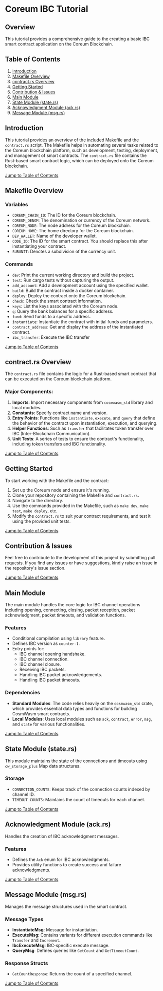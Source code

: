 # Coreum IBC Tutorial

## Overview

This tutorial provides a comprehensive guide to the creating a basic IBC smart contract application on the Coreum Blockchain.

## Table of Contents

1. [Introduction](#introduction)
2. [Makefile Overview](#makefile-overview)
3. [contract.rs Overview](#contractrs-overview)
4. [Getting Started](#getting-started)
5. [Contribution & Issues](#contribution--issues)
6. [Main Module](#main-module)
7. [State Module (state.rs)](#state-module-staters)
8. [Acknowledgment Module (ack.rs)](#acknowledgment-module-ackrs)
9. [Message Module (msg.rs)](#message-module-msgrs)

## Introduction

This tutorial provides an overview of the included Makefile and the `contract.rs` script. The Makefile helps in automating several tasks related to the Coreum blockchain platform, such as development, testing, deployment, and management of smart contracts. The `contract.rs` file contains the Rust-based smart contract logic, which can be deployed onto the Coreum blockchain.

[Jump to Table of Contents](#table-of-contents)

## Makefile Overview

### Variables

- `COREUM_CHAIN_ID`: The ID for the Coreum blockchain.
- `COREUM_DENOM`: The denomination or currency of the Coreum network.
- `COREUM_NODE`: The node address for the Coreum blockchain.
- `COREUM_HOME`: The home directory for the Coreum blockchain.
- `DEV_WALLET`: Name of the developer wallet.
- `CODE_ID`: The ID for the smart contract. You should replace this after instantiating your contract.
- `SUBUNIT`: Denotes a subdivision of the currency unit.

### Commands

- `dev`: Print the current working directory and build the project.
- `test`: Run cargo tests without capturing the output.
- `add_account`: Add a development account using the specified wallet.
- `build`: Build the contract inside a docker container.
- `deploy`: Deploy the contract onto the Coreum blockchain.
- `check`: Check the smart contract information.
- `keys`: List the keys associated with the Coreum node.
- `q`: Query the bank balances for a specific address.
- `fund`: Send funds to a specific address.
- `instantiate`: Instantiate the contract with initial funds and parameters.
- `contract_address`: Get and display the address of the instantiated contract.
- `ibc_transfer`: Execute the IBC transfer 

[Jump to Table of Contents](#table-of-contents)

## contract.rs Overview

The `contract.rs` file contains the logic for a Rust-based smart contract that can be executed on the Coreum blockchain platform. 

### Major Components:

1. **Imports**: Import necessary components from `cosmwasm_std` library and local modules.
2. **Constants**: Specify contract name and version.
3. **Entry Points**: Functions like `instantiate`, `execute`, and `query` that define the behavior of the contract upon instantiation, execution, and querying.
4. **Helper Functions**: Such as `transfer` that facilitates token transfer over IBC (Inter-Blockchain Communication).
5. **Unit Tests**: A series of tests to ensure the contract's functionality, including token transfers and IBC functionality.

[Jump to Table of Contents](#table-of-contents)

## Getting Started

To start working with the Makefile and the contract:

1. Set up the Coreum node and ensure it's running.
2. Clone your repository containing the Makefile and `contract.rs`.
3. Navigate to the directory.
4. Use the commands provided in the Makefile, such as `make dev`, `make test`, `make deploy`, etc.
5. Modify the `contract.rs` to suit your contract requirements, and test it using the provided unit tests.

[Jump to Table of Contents](#table-of-contents)

## Contribution & Issues

Feel free to contribute to the development of this project by submitting pull requests. If you find any issues or have suggestions, kindly raise an issue in the repository's issue section.

[Jump to Table of Contents](#table-of-contents)

## Main Module

The main module handles the core logic for IBC channel operations including opening, connecting, closing, packet reception, packet acknowledgment, packet timeouts, and validation functions.

### Features

- Conditional compilation using `library` feature.
- Defines IBC version as `counter-1`.
- Entry points for:
  - IBC channel opening handshake.
  - IBC channel connection.
  - IBC channel closure.
  - Receiving IBC packets.
  - Handling IBC packet acknowledgements.
  - Handling IBC packet timeouts.

### Dependencies

- **Standard Modules**: The code relies heavily on the `cosmwasm_std` crate, which provides essential data types and functions for building CosmWasm smart contracts.
- **Local Modules**: Uses local modules such as `ack`, `contract`, `error`, `msg`, and `state` for various functionalities.

[Jump to Table of Contents](#table-of-contents)

## State Module (state.rs)

This module maintains the state of the connections and timeouts using `cw_storage_plus` Map data structures.

### Storage

- `CONNECTION_COUNTS`: Keeps track of the connection counts indexed by channel ID.
- `TIMEOUT_COUNTS`: Maintains the count of timeouts for each channel.

[Jump to Table of Contents](#table-of-contents)

## Acknowledgment Module (ack.rs)

Handles the creation of IBC acknowledgment messages.

### Features

- Defines the `Ack` enum for IBC acknowledgments.
- Provides utility functions to create success and failure acknowledgments.

[Jump to Table of Contents](#table-of-contents)

## Message Module (msg.rs)

Manages the message structures used in the smart contract.

### Message Types

- **InstantiateMsg**: Message for instantiation.
- **ExecuteMsg**: Contains variants for different execution commands like `Transfer` and `Increment`.
- **IbcExecuteMsg**: IBC-specific execute message.
- **QueryMsg**: Defines queries like `GetCount` and `GetTimeoutCount`.

### Response Structs

- `GetCountResponse`: Returns the count of a specified channel.

[Jump to Table of Contents](#table-of-contents)
